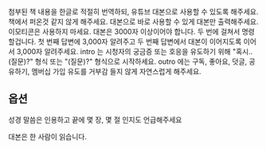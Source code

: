 첨부된 책 내용을 한글로 적절히 번역하되, 유튜브 대본으로 사용할 수 있도록 해주세요. 책에서 퍼온것 같지 않게 해주세요.
대본으로 바로 사용할 수 있게 대본만 출력해주세요. 이모티콘은 사용하지 마세요. 대본은 3000자 이상이어야 합니다.
두 번에 걸쳐서 명령할겁니다. 첫 번째 답변에 3,000자 알려주고 두 번째 답변에서 대본이 이어지도록 이어서 3,000자 알려주세요. 
intro 는 시청자의 궁금증 또는 호응을 유도하기 위해 "혹시..(질문)?" 형식 또는 "(질문)?" 형식으로 시작하세요.
outro 에는 구독, 좋아요, 덧글, 공유하기, 멤버십 가입 유도를 거부감 들지 않게 자연스럽게 해주세요.




## 옵션 

성경 말씀은 인용하고 끝에 몇 장, 몇 절 인지도 언급해주세요

대본은 한 사람이 읽습니다.